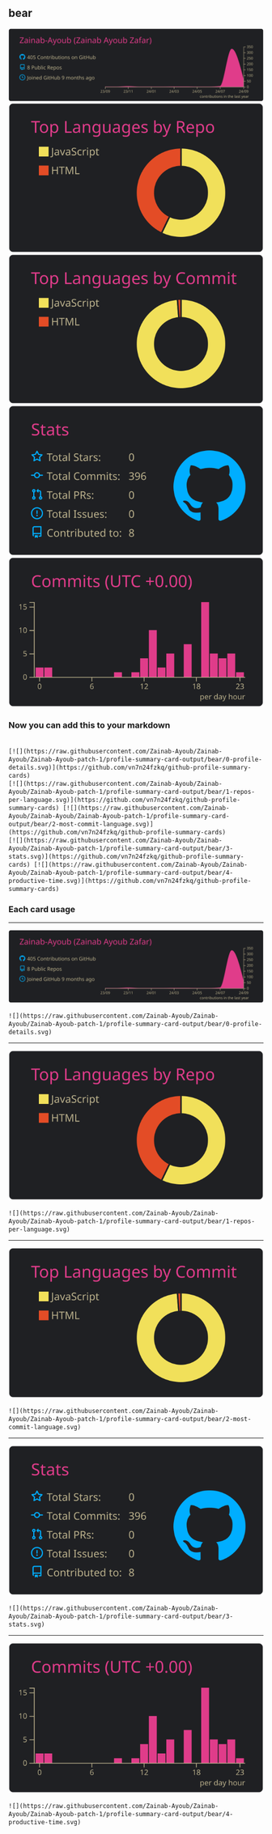 ## bear

[![](./0-profile-details.svg)](https://github.com/vn7n24fzkq/github-profile-summary-cards)
[![](./1-repos-per-language.svg)](https://github.com/vn7n24fzkq/github-profile-summary-cards) [![](./2-most-commit-language.svg)](https://github.com/vn7n24fzkq/github-profile-summary-cards)
[![](./3-stats.svg)](https://github.com/vn7n24fzkq/github-profile-summary-cards) [![](./4-productive-time.svg)](https://github.com/vn7n24fzkq/github-profile-summary-cards)
### Now you can add this to your markdown
```

[![](https://raw.githubusercontent.com/Zainab-Ayoub/Zainab-Ayoub/Zainab-Ayoub-patch-1/profile-summary-card-output/bear/0-profile-details.svg)](https://github.com/vn7n24fzkq/github-profile-summary-cards)
[![](https://raw.githubusercontent.com/Zainab-Ayoub/Zainab-Ayoub/Zainab-Ayoub-patch-1/profile-summary-card-output/bear/1-repos-per-language.svg)](https://github.com/vn7n24fzkq/github-profile-summary-cards) [![](https://raw.githubusercontent.com/Zainab-Ayoub/Zainab-Ayoub/Zainab-Ayoub-patch-1/profile-summary-card-output/bear/2-most-commit-language.svg)](https://github.com/vn7n24fzkq/github-profile-summary-cards)
[![](https://raw.githubusercontent.com/Zainab-Ayoub/Zainab-Ayoub/Zainab-Ayoub-patch-1/profile-summary-card-output/bear/3-stats.svg)](https://github.com/vn7n24fzkq/github-profile-summary-cards) [![](https://raw.githubusercontent.com/Zainab-Ayoub/Zainab-Ayoub/Zainab-Ayoub-patch-1/profile-summary-card-output/bear/4-productive-time.svg)](https://github.com/vn7n24fzkq/github-profile-summary-cards)

```

### Each card usage
---

![](./0-profile-details.svg)

```
![](https://raw.githubusercontent.com/Zainab-Ayoub/Zainab-Ayoub/Zainab-Ayoub-patch-1/profile-summary-card-output/bear/0-profile-details.svg)
```

    

---

![](./1-repos-per-language.svg)

```
![](https://raw.githubusercontent.com/Zainab-Ayoub/Zainab-Ayoub/Zainab-Ayoub-patch-1/profile-summary-card-output/bear/1-repos-per-language.svg)
```

    

---

![](./2-most-commit-language.svg)

```
![](https://raw.githubusercontent.com/Zainab-Ayoub/Zainab-Ayoub/Zainab-Ayoub-patch-1/profile-summary-card-output/bear/2-most-commit-language.svg)
```

    

---

![](./3-stats.svg)

```
![](https://raw.githubusercontent.com/Zainab-Ayoub/Zainab-Ayoub/Zainab-Ayoub-patch-1/profile-summary-card-output/bear/3-stats.svg)
```

    

---

![](./4-productive-time.svg)

```
![](https://raw.githubusercontent.com/Zainab-Ayoub/Zainab-Ayoub/Zainab-Ayoub-patch-1/profile-summary-card-output/bear/4-productive-time.svg)
```

    

